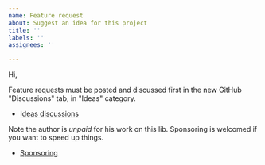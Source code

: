 ```yaml
---
name: Feature request
about: Suggest an idea for this project
title: ''
labels: ''
assignees: ''

---
```


<!-- Switch to the "Preview" tab to read the instructions more easily and be able to click on links directly -->

Hi,

Feature requests must be posted and discussed first in the new GitHub "Discussions" tab, in "Ideas" category.
- [Ideas discussions](https://github.com/cyrilletuzi/angular-async-local-storage/discussions/categories/ideas)

Note the author is *unpaid* for his work on this lib. Sponsoring is welcomed if you want to speed up things.
- [Sponsoring](https://github.com/sponsors/cyrilletuzi/)
